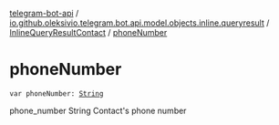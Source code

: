 [telegram-bot-api](../../index.md) / [io.github.oleksivio.telegram.bot.api.model.objects.inline.queryresult](../index.md) / [InlineQueryResultContact](index.md) / [phoneNumber](./phone-number.md)

# phoneNumber

`var phoneNumber: `[`String`](https://kotlinlang.org/api/latest/jvm/stdlib/kotlin/-string/index.html)

phone_number String Contact's phone number

